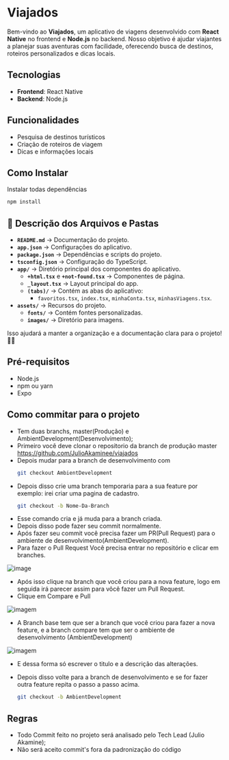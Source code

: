 # Viajados

Bem-vindo ao **Viajados**, um aplicativo de viagens desenvolvido com **React Native** no frontend e **Node.js** no backend. Nosso objetivo é ajudar viajantes a planejar suas aventuras com facilidade, oferecendo busca de destinos, roteiros personalizados e dicas locais.

## Tecnologias
- **Frontend**: React Native  
- **Backend**: Node.js  


## Funcionalidades
- Pesquisa de destinos turísticos  
- Criação de roteiros de viagem  
- Dicas e informações locais  

## Como Instalar
Instalar todas dependências
```sh
npm install
````


## 📌 Descrição dos Arquivos e Pastas  

- **`README.md`** → Documentação do projeto.  
- **`app.json`** → Configurações do aplicativo.  
- **`package.json`** → Dependências e scripts do projeto.  
- **`tsconfig.json`** → Configuração do TypeScript.  
- **`app/`** → Diretório principal dos componentes do aplicativo.  
  - **`+html.tsx`** e **`+not-found.tsx`** → Componentes de página.  
  - **`_layout.tsx`** → Layout principal do app.  
  - **`(tabs)/`** → Contém as abas do aplicativo:  
    - `favoritos.tsx`, `index.tsx`, `minhaConta.tsx`, `minhasViagens.tsx`.  
- **`assets/`** → Recursos do projeto.  
  - **`fonts/`** → Contém fontes personalizadas.  
  - **`images/`** → Diretório para imagens.  

Isso ajudará a manter a organização e a documentação clara para o projeto! 🚀📂


## Pré-requisitos
- Node.js  
- npm ou yarn  
- Expo

## Como commitar para o projeto

- Tem duas branchs, master(Produção) e AmbientDevelopment(Desenvolvimento);
- Primeiro você deve clonar o repositorio da branch de produção master https://github.com/JulioAkaminee/viajados
- Depois mudar para a branch de desenvolvimento com
  ```sh
  git checkout AmbientDevelopment
  ```
- Depois disso crie uma branch temporaria para a sua feature por exemplo: irei criar uma pagina de cadastro.
  ```sh
  git checkout -b Nome-Da-Branch
  ````
- Esse comando cria e já muda para a branch criada.
- Depois disso pode fazer seu commit normalmente.
- Após fazer seu commit você precisa fazer um PR(Pull Request) para o ambiente de desenvolvimento(AmbientDevelopment).
- Para fazer o Pull Request Você precisa entrar no repositório e clicar em branches.
  
![image](https://github.com/user-attachments/assets/acd07d02-fded-49c5-9233-04f08dab904e)

- Após isso clique na branch que você criou para a nova feature, logo em seguida irá parecer assim para vôcê fazer um Pull Request.
- Clique em Compare e Pull
  
![imagem](https://github.com/user-attachments/assets/3d32312a-a8cc-437a-a6d6-15521fce6491)

  - A Branch base tem que ser a branch que você criou para fazer a nova feature, e a branch compare tem que ser o ambiente de desenvolvimento (AmbientDevelopment)

![imagem](https://github.com/user-attachments/assets/a0ca84f2-a1c2-4df8-80d2-82b7d41654f9)

- E dessa forma só escrever o titulo e a descrição das alterações.
- Depois disso volte para a branch de desenvolvimento e se for fazer outra feature repita o passo a passo acima.
  
  ```sh
  git checkout -b AmbientDevelopment
  ````

    

## Regras
- Todo Commit feito no projeto será analisado pelo Tech Lead (Julio Akamine);
- Não será aceito commit's fora da padronização do código
